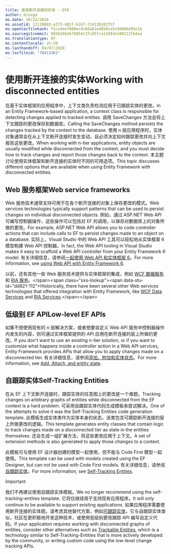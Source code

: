 ```yaml
---
title: 使用断开连接的实体 - EF6
author: divega
ms.date: 10/23/2016
ms.assetid: 12138003-a373-4817-b1b7-724130202f5f
ms.openlocfilehash: f1ce44e7b00ec4c60a81ed850ce5c9d866495e1b
ms.sourcegitcommit: 9b562663679854c37c05fca13d93e180213fb4aa
ms.translationtype: HT
ms.contentlocale: zh-CN
ms.lasthandoff: 04/07/2020
ms.locfileid: "78413362"
---
```

# <a name="working-with-disconnected-entities"></a><span data-ttu-id="dd821-102">使用断开连接的实体</span><span class="sxs-lookup"><span data-stu-id="dd821-102">Working with disconnected entities</span></span>
<span data-ttu-id="dd821-103">在基于实体框架的应用程序中，上下文类负责检测应用于已跟踪实体的更改。</span><span class="sxs-lookup"><span data-stu-id="dd821-103">In an Entity Framework-based application, a context class is responsible for detecting changes applied to tracked entities.</span></span> <span data-ttu-id="dd821-104">调用 SaveChanges 方法会将上下文跟踪的更改保存到数据库。</span><span class="sxs-lookup"><span data-stu-id="dd821-104">Calling the SaveChanges method persists the changes tracked by the context to the database.</span></span> <span data-ttu-id="dd821-105">使用 n 层应用程序时，实体对象通常会在从上下文断开连接时发生变动，且必须决定如何跟踪更改并向上下文报告这些更改。</span><span class="sxs-lookup"><span data-stu-id="dd821-105">When working with n-tier applications, entity objects are usually modified while disconnected from the context, and you must decide how to track changes and report those changes back to the context.</span></span> <span data-ttu-id="dd821-106">本主题讨论使用实体框架和断开连接的实体时不同的可用选项。</span><span class="sxs-lookup"><span data-stu-id="dd821-106">This topic discusses different options that are available when using Entity Framework with disconnected entities.</span></span>   

## <a name="web-service-frameworks"></a><span data-ttu-id="dd821-107">Web 服务框架</span><span class="sxs-lookup"><span data-stu-id="dd821-107">Web service frameworks</span></span>

<span data-ttu-id="dd821-108">Web 服务技术通常支持可用于在各个断开连接的对象上保存更改的模式。</span><span class="sxs-lookup"><span data-stu-id="dd821-108">Web services technologies typically support patterns that can be used to persist changes on individual disconnected objects.</span></span> <span data-ttu-id="dd821-109">例如，通过 ASP.NET Web API 可编写控制器操作，这些操作可以包括对 EF 的调用，以保存对数据库上的对象所做的更改。</span><span class="sxs-lookup"><span data-stu-id="dd821-109">For example, ASP.NET Web API allows you to code controller actions that can include calls to EF to persist changes made to an object on a database.</span></span> <span data-ttu-id="dd821-110">实际上，Visual Studio 中的 Web API 工具可以轻松地从实体框架 6 模型构建 Web API 控制器。</span><span class="sxs-lookup"><span data-stu-id="dd821-110">In fact, the Web API tooling in Visual Studio makes it easy to scaffold a Web API controller from your Entity Framework 6 model.</span></span> <span data-ttu-id="dd821-111">有关详细信息，请参阅[一起使用 Web API 和实体框架 6](https://docs.microsoft.com/aspnet/web-api/overview/data/using-web-api-with-entity-framework/)。</span><span class="sxs-lookup"><span data-stu-id="dd821-111">For more information, see [using Web API with Entity Framework 6](https://docs.microsoft.com/aspnet/web-api/overview/data/using-web-api-with-entity-framework/).</span></span>   

<span data-ttu-id="dd821-112">以前，还有其他一些 Web 服务技术提供与实体框架的集成，例如 [WCF 数据服务](https://docs.microsoft.com/dotnet/framework/data/wcf/create-a-data-service-using-an-adonet-ef-data-wcf)和 [RIA 服务](https://docs.microsoft.com/previous-versions/dotnet/wcf-ria/ee707344(v=vs.91))。</span><span class="sxs-lookup"><span data-stu-id="dd821-112">Historically, there have been several other Web services technologies that offered integration with Entity Framework, like [WCF Data Services](https://docs.microsoft.com/dotnet/framework/data/wcf/create-a-data-service-using-an-adonet-ef-data-wcf) and [RIA Services](https://docs.microsoft.com/previous-versions/dotnet/wcf-ria/ee707344(v=vs.91)).</span></span>

## <a name="low-level-ef-apis"></a><span data-ttu-id="dd821-113">低级别 EF API</span><span class="sxs-lookup"><span data-stu-id="dd821-113">Low-level EF APIs</span></span>

<span data-ttu-id="dd821-114">如果不想使用现有的 n 层解决方案，或者想要自定义 Web API 服务中控制器操作内发生的内容，则可通过实体框架提供的 API 应用在断开连接的层上所做的更改。</span><span class="sxs-lookup"><span data-stu-id="dd821-114">If you don't want to use an existing n-tier solution, or if you want to customize what happens inside a controller action in a Web API services, Entity Framework provides APIs that allow you to apply changes made on a disconnected tier.</span></span> <span data-ttu-id="dd821-115">有关详细信息，请参阅[添加、附加和实体状态](~/ef6/saving/change-tracking/entity-state.md)。</span><span class="sxs-lookup"><span data-stu-id="dd821-115">For more information, see [Add, Attach, and entity state](~/ef6/saving/change-tracking/entity-state.md).</span></span>  

## <a name="self-tracking-entities"></a><span data-ttu-id="dd821-116">自跟踪实体</span><span class="sxs-lookup"><span data-stu-id="dd821-116">Self-Tracking Entities</span></span>  

<span data-ttu-id="dd821-117">在从 EF 上下文断开连接时，跟踪实体的任意图上的更改是一个难题。</span><span class="sxs-lookup"><span data-stu-id="dd821-117">Tracking changes on arbitrary graphs of entities while disconnected from the EF context is a hard problem.</span></span> <span data-ttu-id="dd821-118">可采用自跟踪实体代码生成模板来尝试解决。</span><span class="sxs-lookup"><span data-stu-id="dd821-118">One of the attempts to solve it was the Self-Tracking Entities code generation template.</span></span> <span data-ttu-id="dd821-119">此模板生成实体类作为实体本身的状态，该类包含可跟踪断开连接的层上所做更改的逻辑。</span><span class="sxs-lookup"><span data-stu-id="dd821-119">This template generates entity classes that contain logic to track changes made on a disconnected tier as state in the entities themselves.</span></span> <span data-ttu-id="dd821-120">还会生成一组扩展方法，将这些更改应用于上下文。</span><span class="sxs-lookup"><span data-stu-id="dd821-120">A set of extension methods is also generated to apply those changes to a context.</span></span>

<span data-ttu-id="dd821-121">此模板可与使用 EF 设计器创建的模型一起使用，但不能与 Code First 模型一起使用。</span><span class="sxs-lookup"><span data-stu-id="dd821-121">This template can be used with models created using the EF Designer, but can not be used with Code First models.</span></span> <span data-ttu-id="dd821-122">有关详细信息，请参阅[自跟踪实体](self-tracking-entities/index.md)。</span><span class="sxs-lookup"><span data-stu-id="dd821-122">For more information, see [Self-Tracking Entities](self-tracking-entities/index.md).</span></span>  

> [!IMPORTANT]
> <span data-ttu-id="dd821-123">我们不再建议使用自跟踪实体模板。</span><span class="sxs-lookup"><span data-stu-id="dd821-123">We no longer recommend using the self-tracking-entities template.</span></span> <span data-ttu-id="dd821-124">它将仅继续用于支持现有应用程序。</span><span class="sxs-lookup"><span data-stu-id="dd821-124">It will only continue to be available to support existing applications.</span></span> <span data-ttu-id="dd821-125">如果应用程序需要使用断开连接的实体图，请考虑其他替代方案，例如[可跟踪实体](https://trackableentities.github.io/)，它与自跟踪实体类似，社区在更积极地开发这种技术，或使用低级别更改跟踪 API 编写自定义代码。</span><span class="sxs-lookup"><span data-stu-id="dd821-125">If your application requires working with disconnected graphs of entities, consider other alternatives such as [Trackable Entities](https://trackableentities.github.io/), which is a technology similar to Self-Tracking-Entities that is more actively developed by the community, or writing custom code using the low-level change tracking APIs.</span></span>
